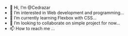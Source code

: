 - 👋 Hi, I’m @Cedrazar
- 👀 I’m interested in Web development and programming...
- 🌱 I’m currently learning Flexbox with CSS...
- 💞️ I’m looking to collaborate on simple project for now...
- 📫 How to reach me ...

<!---
Cedrazar/Cedrazar is a ✨ special ✨ repository because its `README.md` (this file) appears on your GitHub profile.
You can click the Preview link to take a look at your changes.
--->
